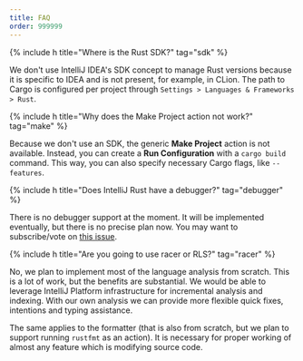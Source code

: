 ```yaml
---
title: FAQ
order: 999999
---
```


{% include h title="Where is the Rust SDK?" tag="sdk" %}

We don't use IntelliJ IDEA's SDK concept to manage Rust versions because it is
specific to IDEA and is not present, for example, in CLion. The path to Cargo is
configured per project through `Settings > Languages & Frameworks > Rust`.

{% include h title="Why does the Make Project action not work?" tag="make" %}

Because we don't use an SDK, the generic **Make Project** action is not
available. Instead, you can create a **Run Configuration** with a `cargo build`
command. This way, you can also specify necessary Cargo flags, like
`--features`.

{% include h title="Does IntelliJ Rust have a debugger?" tag="debugger" %}

There is no debugger support at the moment. It will be implemented eventually,
but there is no precise plan now. You may want to subscribe/vote on [this issue][debugger].


{% include h title="Are you going to use racer or RLS?" tag="racer" %}

No, we plan to implement most of the language analysis from scratch. This is
a lot of work, but the benefits are substantial. We would be able to leverage
IntelliJ Platform infrastructure for incremental analysis and indexing. With
our own analysis we can provide more flexible quick fixes, intentions and typing
assistance.

The same applies to the formatter (that is also from scratch, but we plan to
support running `rustfmt` as an action). It is necessary for proper working
of almost any feature which is modifying source code.


[debugger]: https://github.com/intellij-rust/intellij-rust/issues/535
